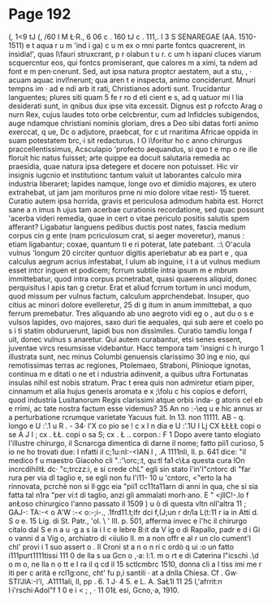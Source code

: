 # Page 192

(, 1<9 tJ (, /60 I M Ł·R., 6 06 c . 160 tJ c . 111,. I 3 S SENAREGAE (AA. 1510-1511) e t aqua r u m 'ind i ga) c u m ex o mni parte fontcs quacrerent, in insidia!', quas l\fauri struxcrant, p r olabun t u r. c um h ispani cluces viarum scquercntur eos, qui fontcs promiserant, que calores m a ximi, ta ndem ad font e m pen·cnerunt. Sed, aut ipsa natura proptcr aestatem, aut a stu, , · acuam aquac invl!nerunt; qua aren t e inspecta, animo conciderunt. Mnuri tempns im · ad e ndi arb it rati, Christianos adorti sunt. Trucidantur languentes; plures siti quam 5 fe r ro d etì cient e s, ad q uatuor mi l lia desiderati sunt, in qnibus dux ipse vita excessìt. Dignus est p rofccto Arag o nurn Rex, cujus laudes toto orbe celcbrentur, cum ad Infidcles subigendos, auge ndamque christiani nominis gloriam, dres a Deo sibi datas forti animo exerccat, q ue, Dc o adjutore, praebcat, for c ut rnaritima Africae oppida in suam potestatem brc,·i sit redacturus. I O ì\foritur ho c anno chirurgus praccellentissimus, Acsculapio 'profecto aequandus, si quo t e mp o re ille floruit hic natus fuisset; arte quippe ea docuit salutaria remedia ac praesidia, quae natura ipsa detegere et docere non potuisset. Hic vir insignis iugcnio et institutionc tantum valuit ut laborantes calculo mira industria liberaret; lapides namque, longe ovo et dimidio majores, ex utero extrahebat, ut jam jam morituros prne ni mio dolore vitae resti- 15 tueret. Curatio autem ipsa horrida, gravis et periculosa admodum habita est. Horrct sane a n imus h ujus tam acerbae curationis recordatione, sed quac possunt 'acerba videri remedia, quae in cert o vitae periculo positis salutis spem afferant? Ligabatur languens pedibus ductis post nates, fascia medium corpus cin g ente (nam pcriculosum crat, si aeger moveretur), manus : etiam ligabantur; coxae, quantum tì e ri poterat, late patebant. ::\ O\'acula vulnus 'longum 20 circiter quntuor digitis aperiebatur ab ea part e , qua calculus aegrum acrius infestabat, l ulum ab inguine, i t a ut vulnus medium esset intcr inguen et podicem; fcrrum subtile intra ipsum m e mbrum immittebatur, quod intra corpus pcnetrabat, quasi quaerens aliquid, donec perquisitus l apis tan g cretur. Erat et aliud fcrrum tortum in unci modum, quod missum per vulnus factum, calculum apprchendebat. Insuper, quo citius ac minori dolore evelleretur, 25 di g itum in anum immittebat, a quo ferrum premebatur. Tres aliquando ab uno aegroto vidi eg o , aut du o s e vulsos lapides, ovo majores, saxo duri tie aequales, qui sub aere et coelo po s i ti statim obduruerunt, lapidi bus non dissimiles. Curatio tamdiu longa f uit, donec vulnus s anaretur. Qui autem curabantur, etsi senes essent, juventae vircs resumsisse videbantur. Hacc tempora tam 'insigni c h irurgo 1 illustrata sunt, nec minus Columbi genuensis clarissimo 30 ing e nio, qui remotissimas terras ac regiones, Ptolemaeo, Straboni, Plinioque ignotas, continua m e ditati o ne et i ndustria adinvenit, a quibus ultra Fortunatas insulas nihil est nobis stratum. Prac t erea quis non admiretur etiam piper, cinnamum et alia hujus generis aromata e x ;\folu c his copios e deforri, quod industria Lusitanorum Regis clarissimi atque orbis inda- g atoris cel eb e rrimi, ac tate nostra factum esse videmus? 35 An no :-\eq u e hic annus xr a perturbatione rcrumque varietate Yacuus fuit. In 13. non 11111. AB - q. longo e U :'.1 u R . - 34· l'X co pio se ! c x I n dia e U :'.1U I Lj CX ŁŁŁŁ copi o se A J I ; cx . ŁŁ. copi o sa S; cx . Ł .. corpon.: F 1 Dopo avere tanto elogiato l'illustre chirurgo, il Scnarcga dimentica di darne il nome; fatto piì1 curioso, 5 io ne ho trovati due: I nfatti il c;1u:nI:-<IAN l , .A 1111nli, Il. p. 641 dice: "il medico f u maestro Giacoho cli ".:'\orc;:t, qu:tl fa1·c\Ła questa cura lOn incrcdihiltŁ dc· "c;trczz:i, e si crede chL" egli sin stato l'in'l"cntorc di "far rura per via dl taglio e, se egli non fu l'i11- 10 u \'cntorc, <"erto la ha rinnovata, pcrchè non si ll·ggc eia "pii1 cc11ta11arn di anni in qua, che si sia fatta tal n1ra "per vi:t di taglio, anzi gli ammalati morh·ano. E " <jllC!-.lo f anŁoso chirurgico l'anno passato il 1509 ) u ò di questa vltn nll'altra 11 ; GAJ-: TA:-< o A\'W :-< o:-;i-., .1frd11.t;lfr dci f,(J;un r dr/la L(t:11 r ia in Atti d. S o e. 15 Lig. di St. Patr., \'ol. \ ' III. p. 501, afferma invec e l'hc il chirurgo citalo dal S e n a u ·g a s ia i l c e lebre B:it da V ig o di Rapallo, padr e d i Gi o vanni d a Vig o, archiatro di <iiulio II. m a non offr e al r un clo cument'l chl' provi i 1 suo assert o . Il Croni st a n o n ri c ordò q ui :o un fatto i111purt1111tissi 111 0 de lla s ua Gcn o ,·a: l:1. m o rt e di Caterina l"icschi .\d o m o, ne lla n o tt e I ra il q cd il 15 sctlcmbrc 1510, donna cli a l tiss imi me r iti per c arità e rcl1g:onc, cht' fu p,i santili · at a dnlla Chiesa. Cf . Gw· STl'JlA:-l'l, .A1111ali, Il, pp . 6. 1 J· 4 5. e L. A. SaŁ1l 11 25 l,'afrrit:n l·i'rschi·Adol"f 1 0 e i < ; , · 11 01Ł esi, Gcno,·a, 1910.